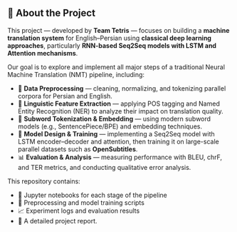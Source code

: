 
## 🧠 **About the Project**

This project — developed by **Team Tetris** — focuses on building a **machine translation system** for English–Persian using **classical deep learning approaches**, particularly **RNN-based Seq2Seq models with LSTM and Attention mechanisms**.

Our goal is to explore and implement all major steps of a traditional Neural Machine Translation (NMT) pipeline, including:

* 🧹 **Data Preprocessing** — cleaning, normalizing, and tokenizing parallel corpora for Persian and English.
* 📝 **Linguistic Feature Extraction** — applying POS tagging and Named Entity Recognition (NER) to analyze their impact on translation quality.
* 🔡 **Subword Tokenization & Embedding** — using modern subword models (e.g., SentencePiece/BPE) and embedding techniques.
* 🧠 **Model Design & Training** — implementing a Seq2Seq model with LSTM encoder–decoder and attention, then training it on large-scale parallel datasets such as **OpenSubtitles**.
* 📊 **Evaluation & Analysis** — measuring performance with BLEU, chrF, and TER metrics, and conducting qualitative error analysis.

This repository contains:

* 🧪 Jupyter notebooks for each stage of the pipeline
* 🧰 Preprocessing and model training scripts
* 📈 Experiment logs and evaluation results
* 📄 A detailed project report.


